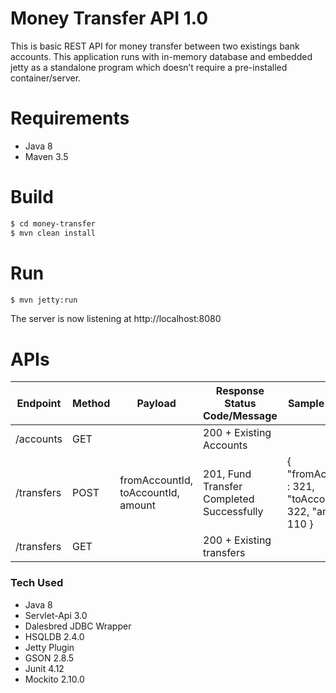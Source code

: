 # Money Transfer API 1.0

This is basic REST API for money transfer between two existings bank accounts.
This application runs with in-memory database and embedded jetty as a standalone program which doesn’t require a pre-installed container/server.

# Requirements

  - Java 8
  - Maven 3.5
  
# Build 
```sh
$ cd money-transfer
$ mvn clean install
```
# Run
```sh
$ mvn jetty:run
```

The server is now listening at http://localhost:8080

# APIs

| Endpoint | Method |Payload|Response Status Code/Message|Sample Payload|
| ------ | ------ | ------ |------ |------ |
| /accounts |GET ||200 + Existing Accounts||
| /transfers | POST | fromAccountId, toAccountId, amount|201, Fund Transfer Completed Successfully|{ "fromAccountId" : 321, "toAccountId" : 322, "amount" : 110 }|
| /transfers | GET||200 + Existing transfers||

### Tech Used
  - Java 8
  - Servlet-Api 3.0
  - Dalesbred JDBC Wrapper
  - HSQLDB 2.4.0
  - Jetty Plugin
  - GSON 2.8.5
  - Junit 4.12
  - Mockito 2.10.0
